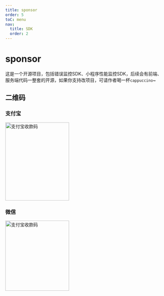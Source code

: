 ```yaml
---
title: sponsor
order: 5
toC: menu
nav:
  title: SDK
  order: 2
---
```


# sponsor
这是一个开源项目，包括错误监控SDK、小程序性能监控SDK，后续会有前端、服务端代码一整套的开源，如果你支持改项目，可请作者喝一杯`cappuccino`~

## 二维码
<!-- ```jsx
import react from 'react'

export default () => <>

</>;

``` -->

### 支付宝
<img alt="支付宝收款码" src="https://files.catbox.moe/djbrna.jpg" width="200" height="245" />

### 微信
<img alt="支付宝收款码" src="https://files.catbox.moe/g1xhnh.jpg" width="200" height="220" />






